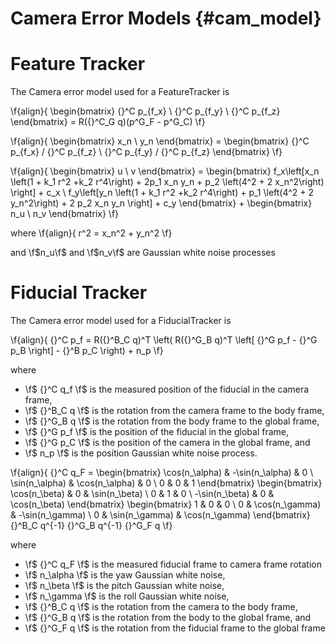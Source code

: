 Camera Error Models {#cam_model}
============

# Feature Tracker

The Camera error model used for a FeatureTracker is

\f{align}{
    \begin{bmatrix}
        {}^C p_{f_x} \\
        {}^C p_{f_y} \\
        {}^C p_{f_z}
    \end{bmatrix} =
    R({}^C_G q)(p^G_F - p^G_C)
\f}

\f{align}{
    \begin{bmatrix}
        x_n \\
        y_n
    \end{bmatrix} =
    \begin{bmatrix}
        {}^C p_{f_x} / {}^C p_{f_z} \\
        {}^C p_{f_y} / {}^C p_{f_z}
    \end{bmatrix}
\f}


\f{align}{
    \begin{bmatrix}
        u \\ v
    \end{bmatrix} =
    \begin{bmatrix}
        f_x\left[x_n \left(1 + k_1 r^2 +k_2 r^4\right) + 2p_1 x_n y_n + p_2 \left(4^2 + 2 x_n^2\right)  \right] + c_x \\
        f_y\left[y_n \left(1 + k_1 r^2 +k_2 r^4\right) +  p_1 \left(4^2 + 2 y_n^2\right) + 2 p_2 x_n y_n \right] + c_y
    \end{bmatrix} +
    \begin{bmatrix}
        n_u \\ n_v
    \end{bmatrix}
\f}

where
\f{align}{
    r^2 = x_n^2 + y_n^2
\f}

and \f$n_u\f$ and \f$n_v\f$ are Gaussian white noise processes

# Fiducial Tracker

The Camera error model used for a FiducialTracker is

\f{align}{
    {}^C p_f =
    R({}^B_C q)^T
    \left(
    R({}^G_B q)^T
    \left[
    {}^G p_f -
    {}^G p_B
    \right] -
    {}^B p_C
    \right) +
    n_p
\f}

where
- \f$ {}^C q_f \f$ is the measured position of the fiducial in the camera frame,
- \f$ {}^B_C q \f$ is the rotation from the camera frame to the body frame,
- \f$ {}^G_B q \f$ is the rotation from the body frame to the global frame,
- \f$ {}^G p_f \f$ is the position of the fiducial in the global frame,
- \f$ {}^G p_C \f$ is the position of the camera in the global frame, and
- \f$ n_p      \f$ is the position Gaussian white noise process.

\f{align}{
    {}^C q_F =
    \begin{bmatrix}
        \cos(n_\alpha) & -\sin(n_\alpha) & 0 \\
        \sin(n_\alpha) &  \cos(n_\alpha) & 0 \\
        0            & 0             & 1
    \end{bmatrix}
    \begin{bmatrix}
         \cos(n_\beta) & 0 & \sin(n_\beta) \\
         0            & 1 & 0          \\
        -\sin(n_\beta) & 0 & \cos(n_\beta)
    \end{bmatrix}
    \begin{bmatrix}
        1 & 0            & 0             \\
        0 & \cos(n_\gamma) & -\sin(n_\gamma) \\
        0 & \sin(n_\gamma) &  \cos(n_\gamma)
    \end{bmatrix}
    {}^B_C q^{-1}
    {}^G_B q^{-1}
    {}^G_F q
\f}

where
- \f$ {}^C q_F \f$ is the measured fiducial frame to camera frame rotation
- \f$ n_\alpha \f$ is the yaw Gaussian white noise,
- \f$ n_\beta  \f$ is the pitch Gaussian white noise,
- \f$ n_\gamma \f$ is the roll Gaussian white noise,
- \f$ {}^B_C q \f$ is the rotation from the camera to the body frame,
- \f$ {}^G_B q \f$ is the rotation from the body to the global frame, and
- \f$ {}^G_F q \f$ is the rotation from the fiducial frame to the global frame